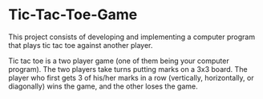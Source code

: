 # Tic-Tac-Toe-Game
This project consists of developing and implementing a computer program that plays tic tac toe against another player.

Tic tac toe is a two player game (one of them being your computer program). The two
players take turns putting marks on a 3x3 board. The player who first gets 3 of his/her
marks in a row (vertically, horizontally, or diagonally) wins the game, and the other
loses the game.
